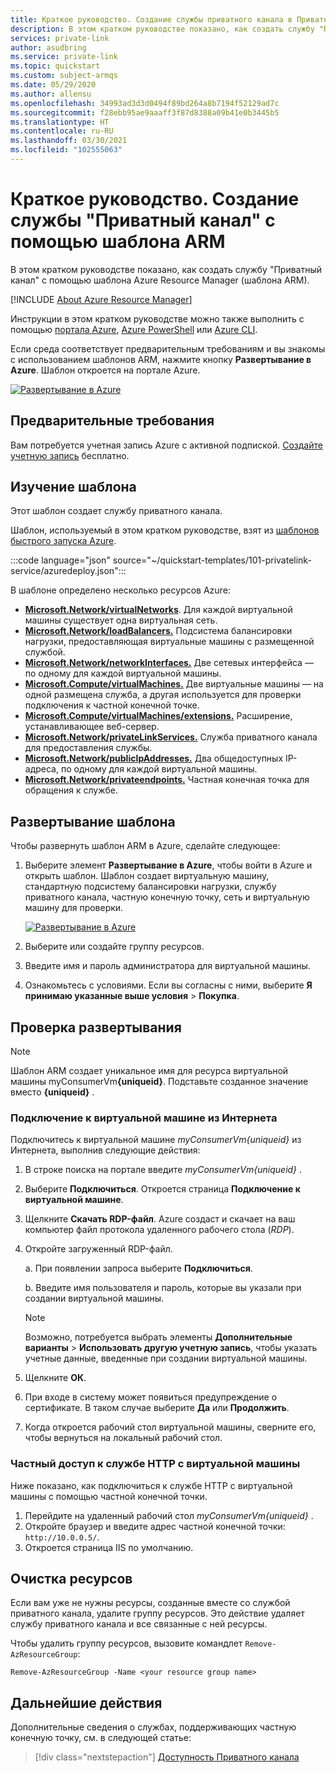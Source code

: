 ```yaml
---
title: Краткое руководство. Создание службы приватного канала в Приватном канале Azure
description: В этом кратком руководстве показано, как создать службу "Приватный канал" с помощью шаблона Azure Resource Manager (шаблона ARM).
services: private-link
author: asudbring
ms.service: private-link
ms.topic: quickstart
ms.custom: subject-armqs
ms.date: 05/29/2020
ms.author: allensu
ms.openlocfilehash: 34993ad3d3d0494f89bd264a8b7194f52129ad7c
ms.sourcegitcommit: f28ebb95ae9aaaff3f87d8388a09b41e0b3445b5
ms.translationtype: HT
ms.contentlocale: ru-RU
ms.lasthandoff: 03/30/2021
ms.locfileid: "102555063"
---
```

# <a name="quickstart-create-a-private-link-service-by-using-an-arm-template"></a>Краткое руководство. Создание службы "Приватный канал" с помощью шаблона ARM

В этом кратком руководстве показано, как создать службу "Приватный канал" с помощью шаблона Azure Resource Manager (шаблона ARM).

[!INCLUDE [About Azure Resource Manager](../../includes/resource-manager-quickstart-introduction.md)]

Инструкции в этом кратком руководстве можно также выполнить с помощью [портала Azure](create-private-link-service-portal.md), [Azure PowerShell](create-private-link-service-powershell.md) или [Azure CLI](create-private-link-service-cli.md).

Если среда соответствует предварительным требованиям и вы знакомы с использованием шаблонов ARM, нажмите кнопку **Развертывание в Azure**. Шаблон откроется на портале Azure.

[![Развертывание в Azure](../media/template-deployments/deploy-to-azure.svg)](https://portal.azure.com/#create/Microsoft.Template/uri/https%3A%2F%2Fraw.githubusercontent.com%2FAzure%2Fazure-quickstart-templates%2Fmaster%2F101-privatelink-service%2Fazuredeploy.json)

## <a name="prerequisites"></a>Предварительные требования

Вам потребуется учетная запись Azure с активной подпиской. [Создайте учетную запись](https://azure.microsoft.com/free/?WT.mc_id=A261C142F) бесплатно.

## <a name="review-the-template"></a>Изучение шаблона

Этот шаблон создает службу приватного канала.

Шаблон, используемый в этом кратком руководстве, взят из [шаблонов быстрого запуска Azure](https://azure.microsoft.com/resources/templates/101-privatelink-service/).

:::code language="json" source="~/quickstart-templates/101-privatelink-service/azuredeploy.json":::

В шаблоне определено несколько ресурсов Azure:

- [**Microsoft.Network/virtualNetworks**](/azure/templates/microsoft.network/virtualnetworks). Для каждой виртуальной машины существует одна виртуальная сеть.
- [**Microsoft.Network/loadBalancers.**](/azure/templates/microsoft.network/loadBalancers) Подсистема балансировки нагрузки, предоставляющая виртуальные машины с размещенной службой.
- [**Microsoft.Network/networkInterfaces.**](/azure/templates/microsoft.network/networkinterfaces) Две сетевых интерфейса — по одному для каждой виртуальной машины.
- [**Microsoft.Compute/virtualMachines.**](/azure/templates/microsoft.compute/virtualmachines) Две виртуальные машины — на одной размещена служба, а другая используется для проверки подключения к частной конечной точке.
- [**Microsoft.Compute/virtualMachines/extensions.**](/azure/templates/Microsoft.Compute/virtualMachines/extensions) Расширение, устанавливающее веб-сервер.
- [**Microsoft.Network/privateLinkServices.**](/azure/templates/microsoft.network/privateLinkServices) Служба приватного канала для предоставления службы.
- [**Microsoft.Network/publicIpAddresses.**](/azure/templates/microsoft.network/publicIpAddresses) Два общедоступных IP-адреса, по одному для каждой виртуальной машины.
- [**Microsoft.Network/privateendpoints.**](/azure/templates/microsoft.network/privateendpoints) Частная конечная точка для обращения к службе.

## <a name="deploy-the-template"></a>Развертывание шаблона

Чтобы развернуть шаблон ARM в Azure, сделайте следующее:

1. Выберите элемент **Развертывание в Azure**, чтобы войти в Azure и открыть шаблон. Шаблон создает виртуальную машину, стандартную подсистему балансировки нагрузки, службу приватного канала, частную конечную точку, сеть и виртуальную машину для проверки.

   [![Развертывание в Azure](../media/template-deployments/deploy-to-azure.svg)](https://portal.azure.com/#create/Microsoft.Template/uri/https%3A%2F%2Fraw.githubusercontent.com%2FAzure%2Fazure-quickstart-templates%2Fmaster%2F101-privatelink-service%2Fazuredeploy.json)

2. Выберите или создайте группу ресурсов.
3. Введите имя и пароль администратора для виртуальной машины.
4. Ознакомьтесь с условиями. Если вы согласны с ними, выберите **Я принимаю указанные выше условия** > **Покупка**.

## <a name="validate-the-deployment"></a>Проверка развертывания

> [!NOTE]
> Шаблон ARM создает уникальное имя для ресурса виртуальной машины myConsumerVm<b>{uniqueid}</b>. Подставьте созданное значение вместо **{uniqueid}** .

### <a name="connect-to-a-vm-from-the-internet"></a>Подключение к виртуальной машине из Интернета

Подключитесь к виртуальной машине _myConsumerVm{uniqueid}_ из Интернета, выполнив следующие действия:

1.  В строке поиска на портале введите _myConsumerVm{uniqueid}_ .

2.  Выберите **Подключиться**. Откроется страница **Подключение к виртуальной машине**.

3.  Щелкните **Скачать RDP-файл**. Azure создаст и скачает на ваш компьютер файл протокола удаленного рабочего стола (_RDP_).

4.  Откройте загруженный RDP-файл.

    а. При появлении запроса выберите **Подключиться**.

    b. Введите имя пользователя и пароль, которые вы указали при создании виртуальной машины.
    
    > [!NOTE]
    > Возможно, потребуется выбрать элементы **Дополнительные варианты** > **Использовать другую учетную запись**, чтобы указать учетные данные, введенные при создании виртуальной машины.

5.  Щелкните **ОК**.

6.  При входе в систему может появиться предупреждение о сертификате. В таком случае выберите **Да** или **Продолжить**.

7.  Когда откроется рабочий стол виртуальной машины, сверните его, чтобы вернуться на локальный рабочий стол.

### <a name="access-the-http-service-privately-from-the-vm"></a>Частный доступ к службе HTTP с виртуальной машины

Ниже показано, как подключиться к службе HTTP с виртуальной машины с помощью частной конечной точки.

1.  Перейдите на удаленный рабочий стол _myConsumerVm{uniqueid}_ .
2.  Откройте браузер и введите адрес частной конечной точки: `http://10.0.0.5/`.
3.  Откроется страница IIS по умолчанию.

## <a name="clean-up-resources"></a>Очистка ресурсов

Если вам уже не нужны ресурсы, созданные вместе со службой приватного канала, удалите группу ресурсов. Это действие удаляет службу приватного канала и все связанные с ней ресурсы.

Чтобы удалить группу ресурсов, вызовите командлет `Remove-AzResourceGroup`:

```azurepowershell-interactive
Remove-AzResourceGroup -Name <your resource group name>
```

## <a name="next-steps"></a>Дальнейшие действия


Дополнительные сведения о службах, поддерживающих частную конечную точку, см. в следующей статье:
> [!div class="nextstepaction"]
> [Доступность Приватного канала](private-link-overview.md#availability)
